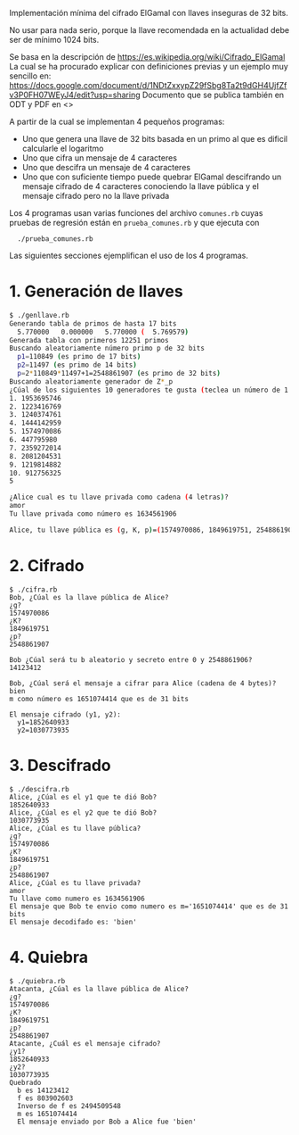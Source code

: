 Implementación mínima del cifrado ElGamal con llaves inseguras de 32 bits.


No usar para nada serio, porque la llave recomendada en la actualidad
debe ser de mínimo 1024 bits.

Se basa en la descripción de <https://es.wikipedia.org/wiki/Cifrado_ElGamal>
La cual se ha procurado explicar con definiciones previas y un ejemplo muy sencillo 
en: https://docs.google.com/document/d/1NDtZxxypZ29fSbg8Ta2t9dGH4UjfZfv3P0FH07WEyJ4/edit?usp=sharing
Documento que se publica también en ODT y PDF en <>

A partir de la cual se implementan 4 pequeños programas:

* Uno que genera una llave de 32 bits basada en un primo al que es dificil calcularle el logaritmo
* Uno que cifra un mensaje de 4 caracteres
* Uno que descifra un mensaje de 4 caracteres
* Uno que con suficiente tiempo puede quebrar ElGamal descifrando un mensaje cifrado de 4 caracteres
   conociendo la llave pública y el mensaje cifrado pero no la llave privada

Los 4 programas usan varias funciones del archivo `comunes.rb`
cuyas pruebas de regresión están en `prueba_comunes.rb` y que
ejecuta con 
```
  ./prueba_comunes.rb
```

Las siguientes secciones ejemplifican el uso de los 4 programas.

# 1. Generación de llaves

```sh
$ ./genllave.rb
Generando tabla de primos de hasta 17 bits
  5.770000   0.000000   5.770000 (  5.769579)
Generada tabla con primeros 12251 primos 
Buscando aleatoriamente número primo p de 32 bits
  p1=110849 (es primo de 17 bits)
  p2=11497 (es primo de 14 bits)
  p=2*110849*11497+1=2548861907 (es primo de 32 bits)
Buscando aleatoriamente generador de Z*_p
¿Cúal de los siguientes 10 generadores te gusta (teclea un número de 1 a 10)?
1. 1953695746
2. 1223416769
3. 1240374761
4. 1444142959
5. 1574970086
6. 447795980
7. 2359272014
8. 2081204531
9. 1219814882
10. 912756325
5

¿Alice cual es tu llave privada como cadena (4 letras)?
amor
Tu llave privada como número es 1634561906

Alice, tu llave pública es (g, K, p)=(1574970086, 1849619751, 2548861907)
```

# 2. Cifrado

```
$ ./cifra.rb
Bob, ¿Cúal es la llave pública de Alice?
¿g? 
1574970086
¿K? 
1849619751
¿p? 
2548861907

Bob ¿Cúal será tu b aleatorio y secreto entre 0 y 2548861906?
14123412

Bob, ¿Cúal será el mensaje a cifrar para Alice (cadena de 4 bytes)?
bien
m como número es 1651074414 que es de 31 bits

El mensaje cifrado (y1, y2):
  y1=1852640933
  y2=1030773935
```

# 3. Descifrado

```
$ ./descifra.rb
Alice, ¿Cúal es el y1 que te dió Bob?
1852640933
Alice, ¿Cúal es el y2 que te dió Bob?
1030773935
Alice, ¿Cúal es tu llave pública?
¿g? 
1574970086
¿K? 
1849619751
¿p? 
2548861907
Alice, ¿Cúal es tu llave privada?
amor
Tu llave como numero es 1634561906
El mensaje que Bob te envio como numero es m='1651074414' que es de 31 bits
El mensaje decodifado es: 'bien'
```

# 4. Quiebra 

```
$ ./quiebra.rb
Atacanta, ¿Cúal es la llave pública de Alice?
¿g?
1574970086
¿K?
1849619751
¿p?
2548861907
Atacante, ¿Cuál es el mensaje cifrado?
¿y1?
1852640933      
¿y2?
1030773935
Quebrado
  b es 14123412
  f es 803902603
  Inverso de f es 2494509548
  m es 1651074414
  El mensaje enviado por Bob a Alice fue 'bien'
```

